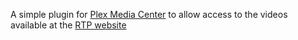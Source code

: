 A simple plugin for [Plex Media Center](http://plexapp.com "Plex Application") to allow access to the videos available at the [RTP website]("http://ww1.rtp.pt/multimedia/index.php" "RTP website")